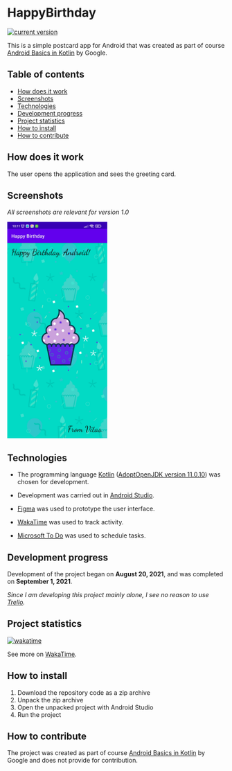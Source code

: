 # HappyBirthday

[![current version](https://img.shields.io/badge/current_version-1.0-green)](#)

This is a simple postcard app for Android that was created as part of course [Android Basics in Kotlin](https://developer.android.com/courses/android-basics-kotlin/course) by Google.

## Table of contents

- [How does it work](#How-does-it-work)
- [Screenshots](#Screenshots)
- [Technologies](#Technologies)
- [Development progress](#Development-progress)
- [Project statistics](#Project-statistics)
- [How to install](#How-to-install)
- [How to contribute](#How-to-contribute)

## How does it work

The user opens the application and sees the greeting card.

## Screenshots

*All screenshots are relevant for version 1.0*

<img src="screenshots/screenshot_main.png" alt="screenshot_main" style="width:231px;height:500px;">

## Technologies

- The programming language [Kotlin](https://wakatime.com/@VitasSalvantes/projects/fraabfodvj) ([AdoptOpenJDK version 11.0.10](https://adoptopenjdk.net/)) was chosen for development.

- Development was carried out in [Android Studio](https://developer.android.com/studio/).

- [Figma](https://www.figma.com/) was used to prototype the user interface.

- [WakaTime](https://wakatime.com/) was used to track activity.

- [Microsoft To Do](https://todo.microsoft.com/tasks/) was used to schedule tasks.

## Development progress

Development of the project began on **August 20, 2021**, and was completed on **September 1, 2021**.

*Since I am developing this project mainly alone, I see no reason to use [Trello](https://trello.com/).*

## Project statistics

[![wakatime](https://wakatime.com/badge/github/VitasSalvantes/HappyBirthday.svg)](https://wakatime.com/badge/github/VitasSalvantes/HappyBirthday)

See more
on [WakaTime](https://wakatime.com/@VitasSalvantes/projects/fraabfodvj).

## How to install

1. Download the repository code as a zip archive
2. Unpack the zip archive
3. Open the unpacked project with Android Studio
4. Run the project

## How to contribute

The project was created as part of course [Android Basics in Kotlin](https://developer.android.com/courses/android-basics-kotlin/course) by Google and does not provide for contribution.
